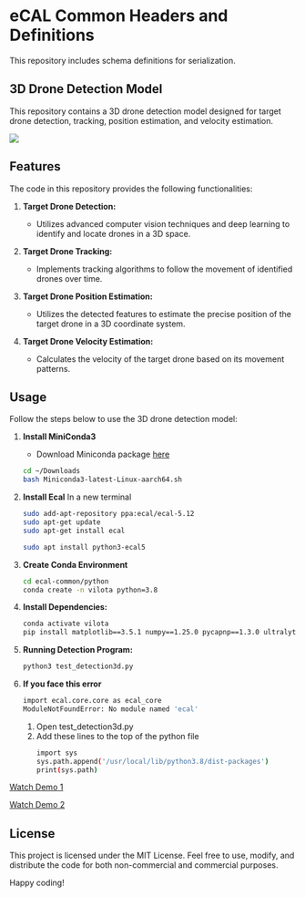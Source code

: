 # eCAL Common Headers and Definitions

This repository includes schema definitions for serialization.

## 3D Drone Detection Model

This repository contains a 3D drone detection model designed for target drone detection, tracking, position estimation, and velocity estimation.

![](python/assets/demo_gif.gif)

## Features

The code in this repository provides the following functionalities:

1. **Target Drone Detection:**
   - Utilizes advanced computer vision techniques and deep learning to identify and locate drones in a 3D space.

2. **Target Drone Tracking:**
   - Implements tracking algorithms to follow the movement of identified drones over time.

3. **Target Drone Position Estimation:**
   - Utilizes the detected features to estimate the precise position of the target drone in a 3D coordinate system.

4. **Target Drone Velocity Estimation:**
   - Calculates the velocity of the target drone based on its movement patterns.

## Usage

Follow the steps below to use the 3D drone detection model:

1. **Install MiniConda3**
     - Download Miniconda package [here](https://repo.anaconda.com/miniconda/Miniconda3-latest-Linux-aarch64.sh)
   ```bash
   cd ~/Downloads
   bash Miniconda3-latest-Linux-aarch64.sh
   ```

3. **Install Ecal**
   In a new terminal
   ```bash
   sudo add-apt-repository ppa:ecal/ecal-5.12
   sudo apt-get update
   sudo apt-get install ecal
   
   sudo apt install python3-ecal5
   ```
5. **Create Conda Environment**
   ```bash
   cd ecal-common/python
   conda create -n vilota python=3.8
   ```

6. **Install Dependencies:**
   ```bash
   conda activate vilota
   pip install matplotlib==3.5.1 numpy==1.25.0 pycapnp==1.3.0 ultralytics==8.0.220 protobuf
   ```

7. **Running Detection Program:**
   ```bash
   python3 test_detection3d.py
   ```
8. **If you face this error**
   ```bash
   import ecal.core.core as ecal_core
   ModuleNotFoundError: No module named 'ecal'
   ```
   1. Open test_detection3d.py
   2. Add these lines to the top of the python file
      ```bash
      import sys
      sys.path.append('/usr/local/lib/python3.8/dist-packages')
      print(sys.path)
      ```


<!--
4. **OLD: Running Detection Program:**

  3.1 In the first terminal, SSH into Vilota Camera and run:
   ```bash
   vk_camera_driver ~/vilota_configs_common/camera_driver/vk360_light_front_rectified.json
   ```
  3.2 In the second terminal, SSH into Vilota Camera and run:
   ```bash
   vk_vio_ecal ~/vilota_configs_common/vio/vk180_moderate_rectified.json
   ```
  3.2 In the third terminal, run:
   ```bash
   python3 test_detection3d.py
   ```
-->
[Watch Demo 1](python/assets/demo.mp4)

[Watch Demo 2](python/assets/demo_depth.mp4)

## License

This project is licensed under the MIT License. Feel free to use, modify, and distribute the code for both non-commercial and commercial purposes.

Happy coding!
